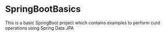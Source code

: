 # SpringBootBasics

This is a basic SpringBoot project which contains examples to perform curd operations using Spring Data JPA
